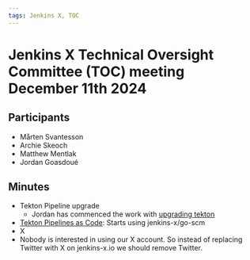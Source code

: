 ```yaml
---
tags: Jenkins X, TOC
---
```

# Jenkins X Technical Oversight Committee (TOC) meeting December 11th 2024

## Participants

- Mårten Svantesson
- Archie Skeoch
- Matthew Mentlak
- Jordan Goasdoué

## Minutes

- Tekton Pipeline upgrade
  - Jordan has commenced the work with [upgrading tekton](https://github.com/jenkins-x/jx/issues/8683)
- [Tekton Pipelines as Code](https://github.com/openshift-pipelines/pipelines-as-code): Starts using jenkins-x/go-scm
- X
 - Nobody is interested in using our X account. So instead of replacing Twitter with X on jenkins-x.io we should remove Twitter.
